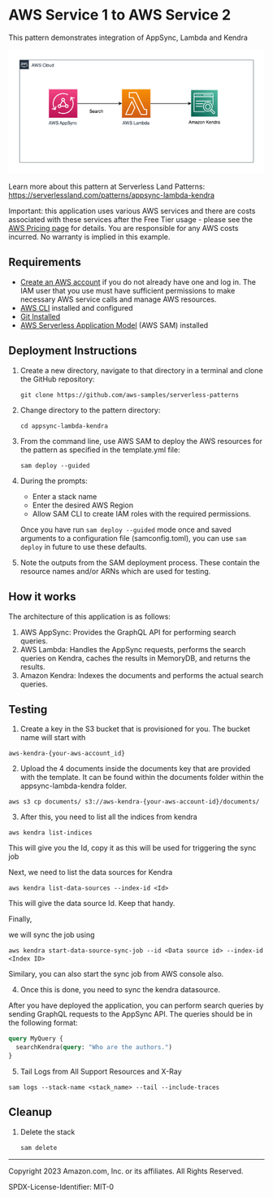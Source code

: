 # AWS Service 1 to AWS Service 2

This pattern demonstrates integration of AppSync, Lambda and Kendra

![AppSync diagram](./appsync-lambda-kendra.png)

Learn more about this pattern at Serverless Land Patterns: https://serverlessland.com/patterns/appsync-lambda-kendra

Important: this application uses various AWS services and there are costs associated with these services after the Free Tier usage - please see the [AWS Pricing page](https://aws.amazon.com/pricing/) for details. You are responsible for any AWS costs incurred. No warranty is implied in this example.

## Requirements

* [Create an AWS account](https://portal.aws.amazon.com/gp/aws/developer/registration/index.html) if you do not already have one and log in. The IAM user that you use must have sufficient permissions to make necessary AWS service calls and manage AWS resources.
* [AWS CLI](https://docs.aws.amazon.com/cli/latest/userguide/install-cliv2.html) installed and configured
* [Git Installed](https://git-scm.com/book/en/v2/Getting-Started-Installing-Git)
* [AWS Serverless Application Model](https://docs.aws.amazon.com/serverless-application-model/latest/developerguide/serverless-sam-cli-install.html) (AWS SAM) installed

## Deployment Instructions

1. Create a new directory, navigate to that directory in a terminal and clone the GitHub repository:
    ``` 
    git clone https://github.com/aws-samples/serverless-patterns
    ```
1. Change directory to the pattern directory:
    ```
    cd appsync-lambda-kendra
    ```
1. From the command line, use AWS SAM to deploy the AWS resources for the pattern as specified in the template.yml file:
    ```
    sam deploy --guided
    ```
1. During the prompts:
    * Enter a stack name
    * Enter the desired AWS Region
    * Allow SAM CLI to create IAM roles with the required permissions.

    Once you have run `sam deploy --guided` mode once and saved arguments to a configuration file (samconfig.toml), you can use `sam deploy` in future to use these defaults.

1. Note the outputs from the SAM deployment process. These contain the resource names and/or ARNs which are used for testing.

## How it works

The architecture of this application is as follows:

1. AWS AppSync: Provides the GraphQL API for performing search queries.
2. AWS Lambda: Handles the AppSync requests, performs the search queries on Kendra, caches the results in MemoryDB, and returns the results.
3. Amazon Kendra: Indexes the documents and performs the actual search queries.

## Testing

1. Create a key in the S3 bucket that is provisioned for you. The bucket name will start with 

```
aws-kendra-{your-aws-account_id}
```

2. Upload the 4 documents inside the documents key that are provided with the template. It can be found within the documents folder within the appsync-lambda-kendra folder.

```
aws s3 cp documents/ s3://aws-kendra-{your-aws-account-id}/documents/
```

3. After this, you need to list all the indices from kendra

```
aws kendra list-indices
```

This will give you the Id, copy it as this will be used for triggering the sync job

Next, we need to list the data sources for Kendra

```
aws kendra list-data-sources --index-id <Id>
```

This will give the data source Id. Keep that handy.

Finally, 

we will sync the job using

```
aws kendra start-data-source-sync-job --id <Data source id> --index-id <Index ID>
```

Similary, you can also start the sync job from AWS console also.

4. Once this is done, you need to sync the kendra datasource.

After you have deployed the application, you can perform search queries by sending GraphQL requests to the AppSync API. The queries should be in the following format:

```graphql
query MyQuery {
  searchKendra(query: "Who are the authors.")
}
```

5. Tail Logs from All Support Resources and X-Ray

```
sam logs --stack-name <stack_name> --tail --include-traces
```

## Cleanup
 
1. Delete the stack
    ```bash
    sam delete
    ```
----
Copyright 2023 Amazon.com, Inc. or its affiliates. All Rights Reserved.

SPDX-License-Identifier: MIT-0
